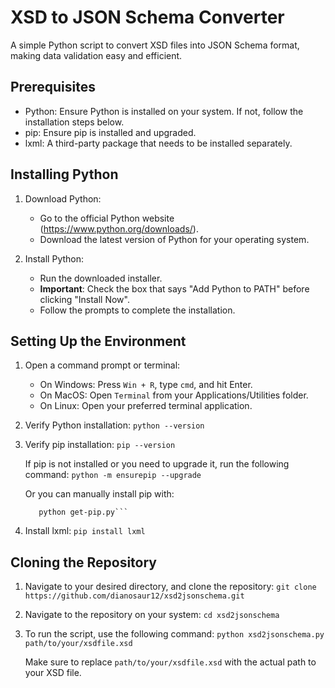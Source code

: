 # XSD to JSON Schema Converter

A simple Python script to convert XSD files into JSON Schema format, making data validation easy and efficient.

## Prerequisites

- Python: Ensure Python is installed on your system. If not, follow the installation steps below.
- pip: Ensure pip is installed and upgraded.
- lxml: A third-party package that needs to be installed separately.


## Installing Python

1. Download Python:
   - Go to the official Python website (https://www.python.org/downloads/).
   - Download the latest version of Python for your operating system.

2. Install Python:
   - Run the downloaded installer.
   - **Important**: Check the box that says "Add Python to PATH" before clicking "Install Now".
   - Follow the prompts to complete the installation.


## Setting Up the Environment

1. Open a command prompt or terminal:
   - On Windows: Press `Win + R`, type `cmd`, and hit Enter.
   - On MacOS: Open `Terminal` from your Applications/Utilities folder.
   - On Linux: Open your preferred terminal application.

2. Verify Python installation:
   ```python --version```

3. Verify pip installation:
   ```pip --version```
   
   If pip is not installed or you need to upgrade it, run the following command:
   ```python -m ensurepip --upgrade```
   
   Or you can manually install pip with:
   ```curl https://bootstrap.pypa.io/get-pip.py -o get-pip.py
      python get-pip.py```

4. Install lxml:
   ```pip install lxml```


## Cloning the Repository

1. Navigate to your desired directory, and clone the repository:
   ```git clone https://github.com/dianosaur12/xsd2jsonschema.git```

2. Navigate to the repository on your system:
   ```cd xsd2jsonschema```

3. To run the script, use the following command:
   ```python xsd2jsonschema.py path/to/your/xsdfile.xsd```
  
   Make sure to replace `path/to/your/xsdfile.xsd` with the actual path to your XSD file.






